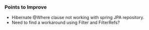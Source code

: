 
### Points to Improve

- Hibernate @Where clause not working with spring JPA repository.
- Need to find a workaround using Filter and FilterRefs?